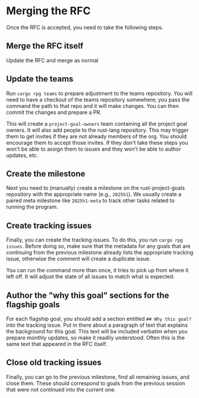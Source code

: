 # Merging the RFC

Once the RFC is accepted, you need to take the following steps.

## Merge the RFC itself

Update the RFC and merge as normal

## Update the teams

Run `cargo rpg teams` to prepare adjustment to the teams repository. You will need to have a checkout of the teams repository somewhere; you pass the command the path to that repo and it will make changes. You can then commit the changes and prepare a PR. 

This will create a `project-goal-owners` team containing all the project goal owners. It will also add people to the rust-lang repository. This may trigger them to get invites if they are not already members of the org. You should encourage them to accept those invites. If they don't take these steps you won't be able to assign them to issues and they won't be able to author updates, etc.

## Create the milestone

Next you need to (manually) create a milestone on the rust-project-goals repository with the appropriate name (e.g., `2025h1`). We usually create a paired meta milestone like `2025h1-meta` to track other tasks related to running the program.

## Create tracking issues

Finally, you can create the tracking issues. To do this, you run `cargo rpg issues`. Before doing so, make sure that the metadata for any goals that are continuing from the previous milestone already lists the appropriate tracking issue, otherwise the comment will create a duplicate issue.

You can run the command more than once, it tries to pick up from where it left off. It will adjust the state of all issues to match what is expected.

## Author the "why this goal" sections for the flagship goals

For each flagship goal, you should add a section entitled `## Why this goal?` into the tracking issue. Put in there about a paragraph of text that explains the background for this goal. This text will be included verbatim when you prepare monthly updates, so make it readily understood. Often this is the same text that appeared in the RFC itself.

## Close old tracking issues

Finally, you can go to the previous milestone, find all remaining issues, and close them. These should correspond to goals from the previous session that were not continued into the current one.
